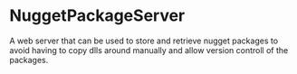 # NuggetPackageServer
A web server that can be used to store and retrieve nugget packages to avoid having to copy dlls around manually and allow version controll of the packages.
